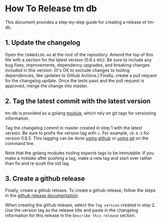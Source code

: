 # How To Release tm db

This document provides a step-by-step guide for creating a release of tm-db.

## 1. Update the changelog

Open the `CHANGELOG.md` at the root of the repository. 
Amend the top of this file with a section for the latest version (0.6.x etc).
Be sure to include any bug fixes, improvements, dependency upgrades, and breaking changes included in this version. 
(It's OK to exclude changes to tooling dependencies, like updates to Github Actions.)
Finally, create a pull request for the changelog update.
Once the tests pass and the pull request is approved, merge the change into master.

## 2. Tag the latest commit with the latest version

tm-db is provided as a golang [module](https://blog.golang.org/publishing-go-modules), which rely on git tags for versioning information. 

Tag the changelog commit in master created in step 1 with the latest version.
Be sure to prefix the version tag with `v`. For example, `v0.6.5` for version 0.6.5.
This tagging can be done [using github](https://docs.github.com/en/desktop/contributing-and-collaborating-using-github-desktop/managing-commits/managing-tags#creating-a-tag) or [using git](https://git-scm.com/book/en/v2/Git-Basics-Tagging) on the command line. 

Note that the golang modules tooling expects tags to be immutable. 
If you make a mistake after pushing a tag, make a new tag and start over rather than fix and re-push the old tag.
## 3. Create a github release

Finally, create a github release.
To create a github release, follow the steps in the [github release documentation](https://docs.github.com/en/github/administering-a-repository/releasing-projects-on-github/managing-releases-in-a-repository#creating-a-release).

When creating the github release, select the `Tag version` created in step 2. 
Use the version tag as the release title and paste in the changelog information for this release in the `Describe this release` section.
